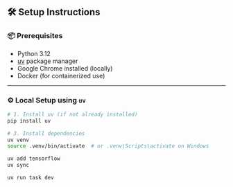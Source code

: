 ## 🛠️ Setup Instructions

### 📦 Prerequisites

- Python 3.12
- [uv](https://github.com/astral-sh/uv) package manager
- Google Chrome installed (locally)
- Docker (for containerized use)

---

### ⚙️ Local Setup using `uv`

```bash
# 1. Install uv (if not already installed)
pip install uv

# 3. Install dependencies
uv venv
source .venv/bin/activate  # or .venv\Scripts\activate on Windows

uv add tensorflow
uv sync

uv run task dev
```
